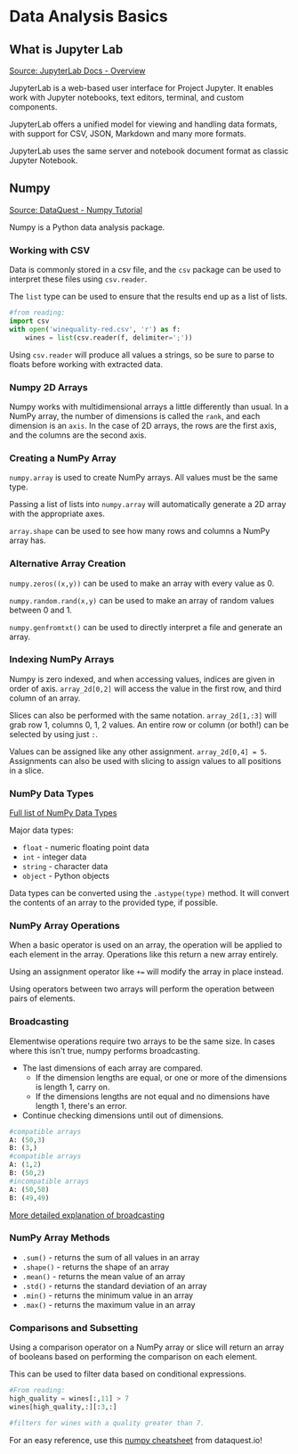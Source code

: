 # Data Analysis Basics

## What is Jupyter Lab

[Source: JupyterLab Docs - Overview](https://jupyterlab.readthedocs.io/en/stable/getting_started/overview.html)

JupyterLab is a web-based user interface for Project Jupyter. It enables work with Jupyter notebooks, text editors, terminal, and custom components.

JupyterLab offers a unified model for viewing and handling data formats, with support for CSV, JSON, Markdown and many more formats.

JupyterLab uses the same server and notebook document format as classic Jupyter Notebook.

## Numpy

[Source: DataQuest - Numpy Tutorial](https://www.dataquest.io/blog/numpy-tutorial-python/)

Numpy is a Python data analysis package.

### Working with CSV

Data is commonly stored in a csv file, and the `csv` package can be used to interpret these files using `csv.reader`.

The `list` type can be used to ensure that the results end up as a list of lists.

```python
#from reading:
import csv
with open('winequality-red.csv', 'r') as f:
    wines = list(csv.reader(f, delimiter=';'))
```

Using `csv.reader` will produce all values a strings, so be sure to parse to floats before working with extracted data.

### Numpy 2D Arrays

Numpy works with multidimensional arrays a little differently than usual. In a NumPy array, the number of dimensions is called the `rank`, and each dimension is an `axis`. In the case of 2D arrays, the rows are the first axis, and the columns are the second axis.

### Creating a NumPy Array

`numpy.array` is used to create NumPy arrays. All values must be the same type.

Passing a list of lists into `numpy.array` will automatically generate a 2D array with the appropriate axes.

`array.shape` can be used to see how many rows and columns a NumPy array has.

### Alternative Array Creation

`numpy.zeros((x,y))` can be used to make an array with every value as 0.

`numpy.random.rand(x,y)` can be used to make an array of random values between 0 and 1.

`numpy.genfromtxt()` can be used to directly interpret a file and generate an array.

### Indexing NumPy Arrays

Numpy is zero indexed, and when accessing values, indices are given in order of axis. `array_2d[0,2]` will access the value in the first row, and third column of an array.

Slices can also be performed with the same notation. `array_2d[1,:3]` will grab row 1, columns 0, 1, 2 values. An entire row or column (or both!) can be selected by using just `:`.

Values can be assigned like any other assignment. `array_2d[0,4] = 5`. Assignments can also be used with slicing to assign values to all positions in a slice.

### NumPy Data Types

[Full list of NumPy Data Types](https://numpy.org/doc/stable/reference/arrays.dtypes.html)

Major data types:

* `float` - numeric floating point data
* `int` - integer data
* `string` - character data
* `object` - Python objects

Data types can be converted using the `.astype(type)` method. It will convert the contents of an array to the provided type, if possible.

### NumPy Array Operations

When a basic operator is used on an array, the operation will be applied to each element in the array. Operations like this return a new array entirely.

Using an assignment operator like `+=` will modify the array in place instead.

Using operators between two arrays will perform the operation between pairs of elements.

### Broadcasting

Elementwise operations require two arrays to be the same size. In cases where this isn't true, numpy performs broadcasting.

* The last dimensions of each array are compared.
  * If the dimension lengths are equal, or one or more of the dimensions is length 1, carry on.
  * If the dimensions lengths are not equal and no dimensions have length 1, there's an error.
* Continue checking dimensions until out of dimensions.

```python
#compatible arrays
A: (50,3)
B: (3,)
#compatible arrays
A: (1,2)
B: (50,2)
#incompatible arrays
A: (50,50)
B: (49,49)
```

[More detailed explanation of broadcasting](https://numpy.org/doc/stable/user/basics.broadcasting.html)

### NumPy Array Methods

* `.sum()` - returns the sum of all values in an array
* `.shape()` - returns the shape of an array
* `.mean()` - returns the mean value of an array
* `.std()` - returns the standard deviation of an array
* `.min()` - returns the minimum value in an array
* `.max()` - returns the maximum value in an array

### Comparisons and Subsetting

Using a comparison operator on a NumPy array or slice will return an array of booleans based on performing the comparison on each element.

This can be used to filter data based on conditional expressions.

```python
#From reading:
high_quality = wines[:,11] > 7
wines[high_quality,:][:3,:]

#filters for wines with a quality greater than 7.
```

For an easy reference, use this [numpy cheatsheet](https://s3.amazonaws.com/dq-blog-files/numpy-cheat-sheet.pdf) from dataquest.io!
